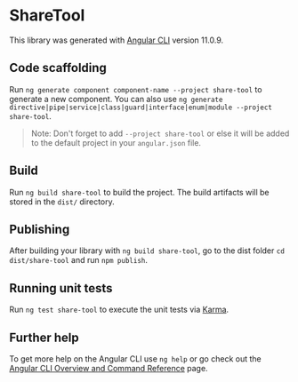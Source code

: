 # ShareTool

This library was generated with [Angular CLI](https://github.com/angular/angular-cli) version 11.0.9.

## Code scaffolding

Run `ng generate component component-name --project share-tool` to generate a new component. You can also use `ng generate directive|pipe|service|class|guard|interface|enum|module --project share-tool`.
> Note: Don't forget to add `--project share-tool` or else it will be added to the default project in your `angular.json` file. 

## Build

Run `ng build share-tool` to build the project. The build artifacts will be stored in the `dist/` directory.

## Publishing

After building your library with `ng build share-tool`, go to the dist folder `cd dist/share-tool` and run `npm publish`.

## Running unit tests

Run `ng test share-tool` to execute the unit tests via [Karma](https://karma-runner.github.io).

## Further help

To get more help on the Angular CLI use `ng help` or go check out the [Angular CLI Overview and Command Reference](https://angular.io/cli) page.
